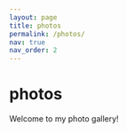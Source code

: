 ```yaml
---
layout: page
title: photos
permalink: /photos/
nav: true
nav_order: 2
---
```


# photos

Welcome to my photo gallery!
